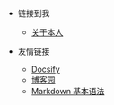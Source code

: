 <!-- _navbar.md -->

* 链接到我
  * [关于本人](https://mp.weixin.qq.com/s/dCyKG6n6l5ICTl24dKNqbw) 


* 友情链接
  * [Docsify](https://docsify.js.org/#/)
  * [博客园](https://www.cnblogs.com/)
  * [Markdown 基本语法](https://markdown.com.cn/basic-syntax/)

